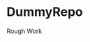 # DummyRepo
Rough Work 






























































































































